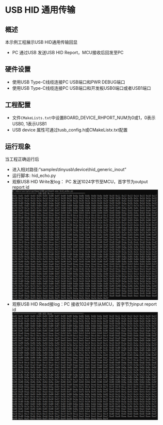 # USB HID 通用传输

## 概述

本示例工程展示USB HID通用传输回显

- PC 通过USB 发送USB HID Report，MCU接收后回发至PC

## 硬件设置

* 使用USB Type-C线缆连接PC USB端口和PWR DEBUG端口
* 使用USB Type-C线缆连接PC USB端口和开发板USB0端口或者USB1端口

## 工程配置

- 文件`CMakeLists.txt`中设置BOARD_DEVICE_RHPORT_NUM为0或1，0表示USB0, 1表示USB1
- USB device 属性可通过tusb_config.h或CMakeListx.txt配置

## 运行现象

当工程正确运行后

* 进入相对路径:“samples\tinyusb\device\hid_generic_inout”
* 运行脚本: hid_echo.py
* 观察USB HID Write发log： PC 发送1024字节至MCU，首字节为output report id
  ![1646393298095.png](../../../../../../assets/sdk/samples/tinyusb/1646393298095.png)
* 观察USB HID Read接log：PC 接收1024字节从MCU，首字节为input report id
  ![1646386827393.png](../../../../../../assets/sdk/samples/tinyusb/1646386827393.png)
